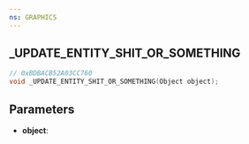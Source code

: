 ```yaml
---
ns: GRAPHICS
---
```

## _UPDATE_ENTITY_SHIT_OR_SOMETHING

```c
// 0xBDBACB52A03CC760
void _UPDATE_ENTITY_SHIT_OR_SOMETHING(Object object);
```

## Parameters
* **object**:
